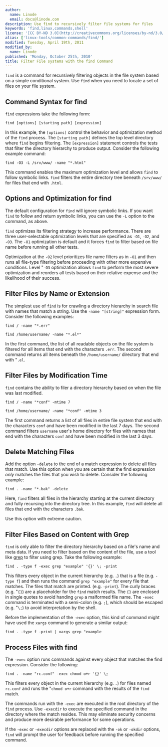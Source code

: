 ```yaml
---
author:
  name: Linode
  email: docs@linode.com
description: Use find to recursively filter file systems for files
keywords: 'find,linux,commands,shell'
license: '[CC BY-ND 3.0](http://creativecommons.org/licenses/by-nd/3.0/us/)'
alias: ['linux-tools/common-commands/find/']
modified: Tuesday, April 19th, 2011
modified_by:
  name: Linode
published: 'Monday, October 25th, 2010'
title: Filter File systems with the find Command
---
```


`find` is a command for recursively filtering objects in the file system based on a simple conditional system. Use `find` when you need to locate a set of files on your file system.

## Command Syntax for find

`find` expressions take the following form:

    find [options] [starting path] [expression]

In this example, the `[options]` control the behavior and optimization method of the `find` process. The `[starting path]` defines the top level directory where `find` begins filtering. The `[expression]` statement controls the tests that filter the directory hierarchy to produce output. Consider the following example command:

    find -O3 -L /srv/www/ -name "*.html" 

This command enables the maximum optimization level and allows `find` to follow symbolic links. `find` filters the entire directory tree beneath `/srv/www/` for files that end with `.html`.

## Options and Optimization for find

The default configuration for `find` will ignore symbolic links. If you want `find` to follow and return symbolic links, you can use the `-L` option to the command, as above.

`find` optimizes its filtering strategy to increase performance. There are three user-selectable optimization levels that are specified as `-O1`, `-O2`, and `-O3`. The `-O1` optimization is default and it forces `find` to filter based on file name before running all other tests.

Optimization at the `-O2` level prioritizes file name filters as in `-O1` and then runs all file-type filtering before proceeding with other more expensive conditions. Level "`-O3` optimization allows `find` to perform the most severe optimization and reorders all tests based on their relative expense and the likelihood of their success.

## Filter Files by Name or Extension

The simplest use of `find` is for crawling a directory hierarchy in search file with names that match a string. Use the `-name "[string]"` expression form. Consider the following examples:

    find / -name "*.err"

    find /home/username/ -name "*.el*" 

In the first command, the list of all readable objects on the file system is filtered for all items that end with the characters `.err`. The second command returns all items beneath the `/home/username/` directory that end with "`.el`.

## Filter Files by Modification Time

`find` contains the ability to filer a directory hierarchy based on when the file was last modified.

    find / -name "*conf" -mtime 7 

    find /home/username/ -name "*conf" -mtime 3

The first command returns a list of all files in entire file system that end with the characters `conf` and have been modified in the last 7 days. The second command filters `username` user's home directory for files with names that end with the characters `conf` and have been modified in the last 3 days.

## Delete Matching Files

Add the option `-delete` to the end of a match expression to delete all files that match. Use this option when you are certain that the find expression *only* matches the files that you wish to delete. Consider the following example:

    find . -name "*.bak" -delete

Here, `find` filters all files in the hierarchy starting at the current directory and fully recursing into the directory tree. In this example, `find` will delete all files that end with the characters `.bak`.

Use this option with extreme caution.

## Filter Files Based on Content with Grep

`find` is only able to filter the directory hierarchy based on a file's name and meta data. If you need to filter based on the content of the file, use a tool like [grep](/docs/tools-reference/search-and-filter-text-with-grep) to filter using grep. Take the following example:

    find . -type f -exec grep "example" '{}' \; -print 

This filters every object in the current hierarchy (e.g. `.`) that is a file (e.g. `-type f`) and then runs the command `grep "example"` for every file that matches. The files that match are printed. (e.g. `-print`). The curly braces (e.g. "`{}`) are a placeholder for the `find` match results. The `{}` are enclosed in single quotes to avoid handing `grep` a malformed file name. The `-exec` command is terminated with a semi-colon (e.g. `;`), which should be escaped (e.g. "`\;`) to avoid interpretation by the shell.

Before the implementation of the `-exec` option, this kind of command might have used the `xargs` command to generate a similar output:

    find . -type f -print | xargs grep "example

## Process Files with find

The `-exec` option runs commands against every object that matches the find expression. Consider the following:

    find . -name "rc.conf" -exec chmod o+r '{}' \; 

This filters every object in the current hierarchy (e.g. `.`) for files named `rc.conf` and runs the "`chmod o+r` command with the results of the `find` match.

The commands run with the `-exec` are executed in the root directory of the `find` process. Use `-execdir` to execute the specified command in the directory where the match resides. This may eliminate security concerns and produce more desirable performance for some operations.

If the `-exec` or `-execdir` options are replaced with the `-ok` or `-okdir` options, `find` will prompt the user for feedback before running the specified command.